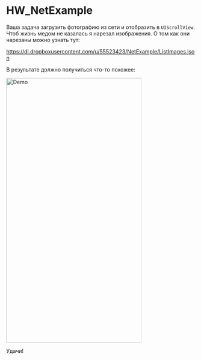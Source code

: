 HW_NetExample
=============

Ваша задача загрузить фотографию из сети и отобразить в `UIScrollView`. Чтоб жизнь медом не казалась я нарезал изображения. О том как они нарезаны можно узнать тут: 

https://dl.dropboxusercontent.com/u/55523423/NetExample/ListImages.json

В результате должно получиться что-то похожее:

<img src="https://github.com/Sk0rpion/HW_NetExample/blob/master/Example.gif?raw=true" alt="Demo" width="359" height="704" />

Удачи!
